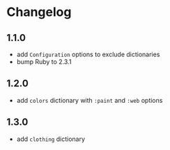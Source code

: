 # Changelog

## 1.1.0

- add `Configuration` options to exclude dictionaries
- bump Ruby to 2.3.1

## 1.2.0

- add `colors` dictionary with `:paint` and `:web` options

## 1.3.0

- add `clothing` dictionary